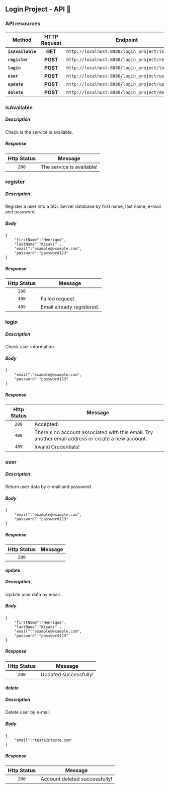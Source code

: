 
## Login Project - API :iphone:

### API resources


| Method | HTTP Request | Endpoint |
|--|:--:|--|
| **`isAvailable`** | **GET** | `http://localhost:8080/login_project/isAvailable` |
| **`register`** | **POST** | `http://localhost:8080/login_project/register` |
| **`login`** | **POST** | `http://localhost:8080/login_project/login` |
| **`user`** | **POST** | `http://localhost:8080/login_project/user` |
| **`update`** | **POST** | `http://localhost:8080/login_project/update` |
| **`delete`** | **POST** | `http://localhost:8080/login_project/delete` |



### isAvailable
##### Description </br>
Check is the service is available.

##### Response
| Http Status | Message |
|:--:|--|
| `200` | The service is available! |

### register
##### Description </br>
Register a user into a SQL Server database by first name, last name, e-mail and password.

##### Body
```
{
	"firstName":"Henrique",
	"lastName":"Kisaki" ,
	"email":"example@example.com",
	"password":"password123"
}
```

##### Response 
| Http Status | Message |
|:--:|--|
| `200` |  |
| `400` | Failed request. |
| `409` | Email already registered. |


### login
##### Description </br>
Check user information.

##### Body 
```
{
	"email":"example@example.com",
	"password":"password123"
}
```

##### Response
| Http Status | Message |
|:--:|--|
| `200` | Accepted! |
| `409` | There's no account associated with this email. Try another email address or create a new account. |
| `409` | Invalid Credentials! |


### user
##### Description </br>

Return user data by e-mail and password.

##### Body
```
{
	"email":"example@example.com",
	"password":"password123"
}
```

##### Response
| Http Status | Message |
|:--:|--|
| `200` |  |

#### update
##### Description </br>

Update user data by email.

##### Body
```
{
	"firstName":"Henrique",
	"lastName":"Kisaki" ,
	"email":"example@example.com",
	"password":"password123"
}
```

##### Response
| Http Status | Message |
|:--:|--|
| `200` | Updated successfully! |


#### delete
##### Description </br>

Delete user by e-mail.

##### Body
```
{
	"email":"teste2@teste.com"
}
```

##### Response
| Http Status | Message |
|:--:|--|
| `200` | Account deleted successfully! |
